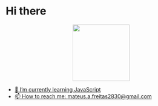 <h1>Hi there</h1>

<div align="center">
  <a href="https://github.com/mateuz014">
  <img height="150em" src="https://github-readme-stats.vercel.app/api?username=mateuz014&show_icons=true&theme=dark&include_all_commits=true&count_private=true"/>
 
</div>  


- 🌱 I’m currently learning JavaScript
- 📫 How to reach me: mateus.a.freitas2830@gmail.com  



